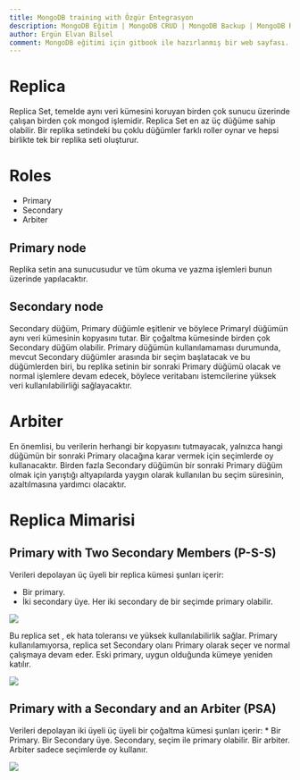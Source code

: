 ```yaml
---
title: MongoDB training with Özgür Entegrasyon
description: MongoDB Eğitim | MongoDB CRUD | MongoDB Backup | MongoDB Restore | MongoDB Replica Set | Özgür Entegrasyon | www.ozgurentegrasyon.com
author: Ergün Elvan Bilsel
comment: MongoDB eğitimi için gitbook ile hazırlanmış bir web sayfası. A gitbook web page for MongoDB Training.
---
```


# Replica

Replica Set, temelde aynı veri kümesini koruyan birden çok sunucu üzerinde çalışan birden çok mongod işlemidir. 
Replica Set en az üç düğüme sahip olabilir. 
Bir replika setindeki bu çoklu düğümler farklı roller oynar ve hepsi birlikte tek bir replika seti oluşturur.

# Roles

* Primary
* Secondary
* Arbiter

## Primary node

Replika setin ana sunucusudur ve tüm okuma ve yazma işlemleri bunun üzerinde yapılacaktır.

## Secondary node

Secondary düğüm, Primary düğümle eşitlenir ve böylece Primaryl düğümün aynı veri kümesinin kopyasını tutar. Bir çoğaltma kümesinde birden çok Secondary düğüm olabilir. Primary düğümün kullanılamaması durumunda, mevcut Secondary düğümler arasında bir seçim başlatacak ve bu düğümlerden biri, bu replika setinin bir sonraki Primary düğümü olacak ve normal işlemlere devam edecek, böylece veritabanı istemcilerine yüksek veri kullanılabilirliği sağlayacaktır.

# Arbiter

En önemlisi, bu verilerin herhangi bir kopyasını tutmayacak, yalnızca hangi düğümün bir sonraki Primary olacağına karar vermek için seçimlerde oy kullanacaktır. Birden fazla Secondary düğümün bir sonraki Primary düğüm olmak için yarıştığı altyapılarda yaygın olarak kullanılan bu seçim süresinin, azaltılmasına yardımcı olacaktır.

# Replica Mimarisi

## Primary with Two Secondary Members (P-S-S)

Verileri depolayan üç üyeli bir replica kümesi şunları içerir:
   * Bir primary. 
   * İki secondary üye. Her iki secondary de bir seçimde primary olabilir.

![](gitbook/images/assets/pss.png)

Bu  replica set , ek hata toleransı ve yüksek kullanılabilirlik sağlar. Primary kullanılamıyorsa,  replica set Secondary olanı Primary olarak seçer ve normal çalışmaya devam eder. Eski primary, uygun olduğunda kümeye yeniden katılır.

![](gitbook/images/assets/replicaerr.png)

## Primary with a Secondary and an Arbiter (PSA)

Verileri depolayan iki üyeli üç üyeli bir çoğaltma kümesi şunları içerir:
    * Bir Primary. Bir Secondary üye. Secondary, seçim ile primary olabilir. Bir arbiter. Arbiter sadece seçimlerde oy kullanır.

![](gitbook/images/assets/psa.png)









